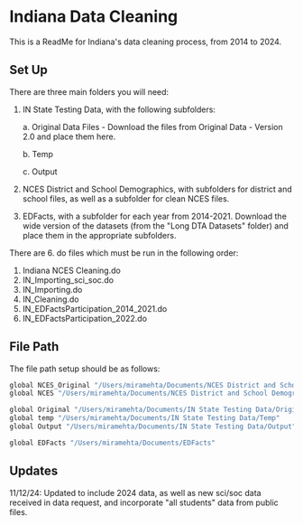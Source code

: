 
# Indiana Data Cleaning

This is a ReadMe for Indiana's data cleaning process, from 2014 to 2024.

## Set Up
There are three main folders you will need:
1. IN State Testing Data, with the following subfolders:
   
    a. Original Data Files - Download the files from Original Data - Version 2.0 and place them here.
   
    b. Temp
   
    c. Output
   
3. NCES District and School Demographics, with subfolders for district and school files, as well as a subfolder for clean NCES files.
4. EDFacts, with a subfolder for each year from 2014-2021.  Download the wide version of the datasets (from the "Long DTA Datasets" folder) and place them in the appropriate subfolders.

There are 6. do files which must be run in the following order:
1. Indiana NCES Cleaning.do
2. IN_Importing_sci_soc.do
3. IN_Importing.do
4. IN_Cleaning.do
5. IN_EDFactsParticipation_2014_2021.do
6. IN_EDFactsParticipation_2022.do

## File Path

The file path setup should be as follows: 

```bash
global NCES_Original "/Users/miramehta/Documents/NCES District and School Demographics/"
global NCES "/Users/miramehta/Documents/NCES District and School Demographics/Cleaned NCES Data"

global Original "/Users/miramehta/Documents/IN State Testing Data/Original Data Files"
global temp "/Users/miramehta/Documents/IN State Testing Data/Temp"
global Output "/Users/miramehta/Documents/IN State Testing Data/Output"

global EDFacts "/Users/miramehta/Documents/EDFacts"
```

## Updates
11/12/24: Updated to include 2024 data, as well as new sci/soc data received in data request, and incorporate "all students" data from public files.

